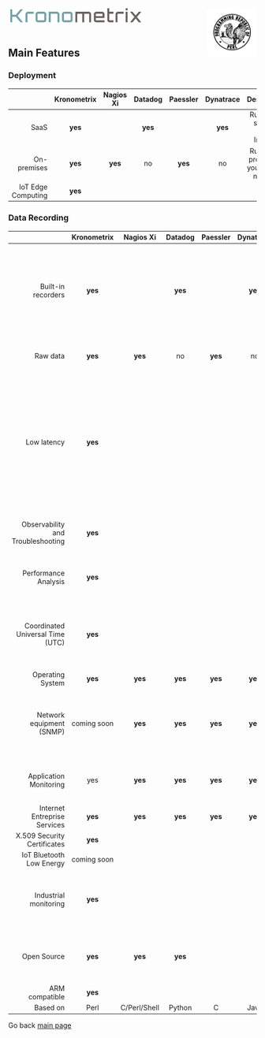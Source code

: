 <img src="/docs/img/k-logo.png" align="left" height="35" width="275" />
<img src="/docs/img/perl_logo.png" align="right" height="100" width="100" />
<br/><br/>
<br/>

## Main Features


### Deployment

|| Kronometrix | Nagios Xi | Datadog | Paessler | Dynatrace | Description |
|------:|:------:|:------:|:------:|:------:|:------:|:------:| 
| SaaS | **yes** |  | **yes** | | **yes** | Run it as a service, over Internet |
| On-premises | **yes** | **yes** | no | **yes** | no | Run it as a product on your private network |  
| IoT Edge Computing | **yes** | | | | |


### Data Recording

|| Kronometrix | Nagios Xi | Datadog | Paessler | Dynatrace | Description |
|------:|:------:|:------:|:------:|:------:|:------:|:------:| 
| Built-in recorders | **yes** |  | **yes** | | **yes** | Own or 3rd party recorders. Datadog uses StatsD. Dynatrace uses Java Compuware agent for Linux, Windows, AIX |
| Raw data | **yes** | **yes** | no | **yes** | no | Datadog aggregates raw data every 10 seconds |  
| Low latency | **yes** | | | | | Kronometrix recorders have a low memory and CPU footprint, designed  to monitor individual system resources, offered as a open-source software based on Perl 5 for easy customisatio |
| Observability and Troubleshooting | **yes** | | | | | Designed to be used interactive and continuous mode |
| Performance Analysis | **yes** | | | | | Designed for performance analysis and capacity management |
| Coordinated Universal Time  (UTC) | **yes** | | | | | Kronometrix Data Recording uses UTC by default making easy and simple to share data  |
| Operating System | **yes** | **yes** | **yes** | **yes** | **yes** | |
| Network equipment (SNMP) | coming soon | **yes** | **yes** | **yes** | **yes** | Kronometrix Data Recording uses UTC by default making easy and simple to share data  |
| Application Monitoring | yes | **yes** | **yes** | **yes** | **yes** | Kronometrix improvements Q3 2020 J2EE, DB monitoring |
| Internet Entreprise Services | **yes** | **yes** | **yes** | **yes** | **yes** | |
| X.509 Security Certificates | **yes** | | | | | |
| IoT Bluetooth Low Energy | coming soon | | | | | Kronometrix roadmap 2020 |
| Industrial monitoring | **yes** | | | | | Kronometrix supports MODBUS, Serial RS232/RS485. Soon available BACNet |
| Open Source | **yes** | **yes** | **yes** | | | Datadog uses StatsD. Dynatrace uses Compuware Java agent |
| ARM compatible | **yes** | | | | | |
| Based on | Perl | C/Perl/Shell | Python | C | Java | |

Go back [main page](https://gitlab.com/kronometrix/recording/)
